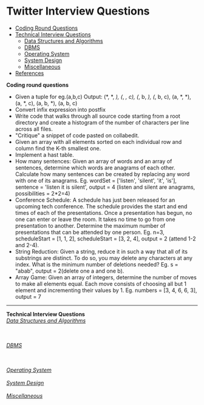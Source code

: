 # Twitter Interview Questions
* [Coding Round Questions](#coding)
* [Technical Interview Questions](#tech)
   * [Data Structures and Algorithms](#dsalg)
   * [DBMS](#dbms)
   * [Operating System](#os)
   * [System Design](#design)
   * [Miscellaneous](#misc)
* [References](#ref)

<b name="coding">Coding round questions</b><br/>
- Given a tuple for eg.(a,b,c) Output:  (*, *, *), (*, *, c), (*, b, *), (*, b, c), (a, *, *), (a, *, c), (a, b, *), (a, b, c) 
- Convert infix expression into postfix
- Write code that walks through all source code starting from a root directory and create a histogram of the number of characters per line across all files.
- "Critique" a snippet of code pasted on collabedit.
- Given an array with all elements sorted on each individual row and column find the K-th smallest one.
- Implement a hast table.
- How many sentences: Given an array of words and an array of sentences, determine which words are anagrams of each other.
Calculate how many sentences can be created by replacing any word with one of its anagrams. Eg. wordSet = ['listen', 'silent', 'it', 'is'], sentence = 'listen it is silent', output = 4 (listen and silent are anagrams, possibilities = 2*2=4)
- Conference Schedule: A schedule has just been released for an upcoming tech conference. The schedule provides the start and end times of each of the presentations. Once a presentation has begun, no one can enter or leave the room. It takes no time to go from one presentation to another.
  Determine the maximum number of presentations that can be attended by one person. Eg. n=3, scheduleStart = [1, 1, 2], scheduleStart = [3, 2, 4], output = 2 (attend 1-2 and 2-4).
- String Reduction: Given a string, reduce it in such a way that all of its substrings are distinct. To do so, you may delete any characters at any index.
  What is the minimum number of deletions needed? Eg. s = "abab", output = 2(delete one a and one b).
- Array Game: Given an array of integers, determine the number of moves to make all elements equal. 
  Each move consists of choosing all but 1 element and incrementing their values by 1. Eg. numbers = [3, 4, 6, 6, 3], output = 7  
----
<b name="tech">Technical Interview Questions</b>
<br/>
<i><u name="dsalg">Data Structures and Algorithms</u></i>

<br/><br/>
<i><u name="dbms">DBMS</u></i>



<br/>
<br/>
<i><u name="os">Operating System</u></i>

<br/>
<br/>
<i><u name="design">System Design</u></i>

<br/>
<br/>
<i><u name="misc">Miscellaneous</u></i>
